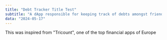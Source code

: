 ```yaml
---
title: "Debt Tracker Title Test"
subtitle: "A dApp responsible for keeping track of debts amongst friends"
data: "2024-05-17"
---
```


This was inspired from "Tricount", one of the top financial apps of Europe
